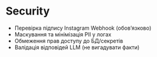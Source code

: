 # Security

- Перевірка підпису Instagram Webhook (обов’язково)
- Маскування та мінімізація PII у логах
- Обмеження прав доступу до БД/секретів
- Валідація відповідей LLM (не вигадувати факти)
